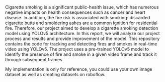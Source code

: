 Cigarette smoking is a significant public-health issue, which has numerous negative impacts on health consequences such as cancer and heart disease. In addition, the fire risk is associated with smoking: discarded cigarette butts and smoldering ashes are a common ignition for residential fire. Therefore, our project aimed to develop a cigarette smoking detection model using YOLOv5 architecture. In this report, we will analyze our project process and results and provide improvement of the model. This repository contains the code for tracking and detecting fires and smokes in real-time video using YOLOv5. The project uses a pre-trained YOLOv5 model to identify the presence of fire and smoke in a given video frame and track it through subsequent frames.

My implementation is only for reference, you could use your own image dataset as well as creating datasets on roboflow. 
